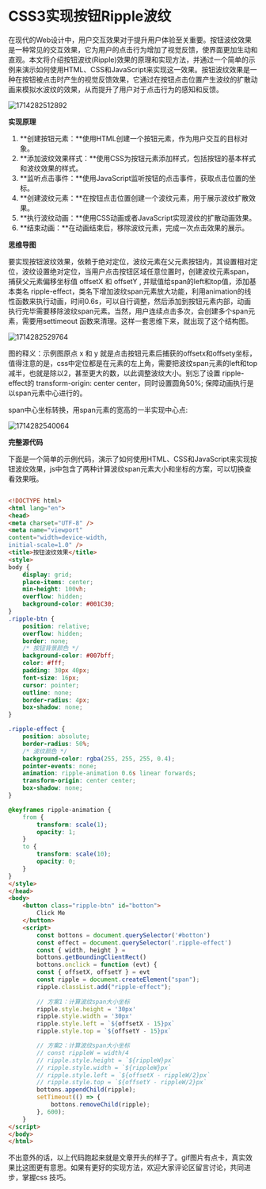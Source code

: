 # CSS3实现按钮Ripple波纹

在现代的Web设计中，用户交互效果对于提升用户体验至关重要。按钮波纹效果是一种常见的交互效果，它为用户的点击行为增加了视觉反馈，使界面更加生动和直观。本文将介绍按钮波纹(Ripple)效果的原理和实现方法，并通过一个简单的示例来演示如何使用HTML、CSS和JavaScript来实现这一效果。按钮波纹效果是一种在按钮被点击时产生的视觉反馈效果，它通过在按钮点击位置产生波纹的扩散动画来模拟水波纹的效果，从而提升了用户对于点击行为的感知和反馈。

![1714282512892](C:\Users\Administrator\AppData\Roaming\Typora\typora-user-images\1714282512892.png)

**实现原理**

1. **创建按钮元素：**使用HTML创建一个按钮元素，作为用户交互的目标对象。
2. **添加波纹效果样式：**使用CSS为按钮元素添加样式，包括按钮的基本样式和波纹效果的样式。
3. **监听点击事件：**使用JavaScript监听按钮的点击事件，获取点击位置的坐标。
4. **创建波纹元素：**在按钮点击位置创建一个波纹元素，用于展示波纹扩散效果。
5. **执行波纹动画：**使用CSS动画或者JavaScript实现波纹的扩散动画效果。
6. **结束动画：**在动画结束后，移除波纹元素，完成一次点击效果的展示。

**思维导图**

要实现按钮波纹效果，依赖于绝对定位，波纹元素在父元素按钮内，其设置相对定位，波纹设置绝对定位，当用户点击按钮区域任意位置时，创建波纹元素span，捕获父元素偏移坐标值 offsetX 和 offsetY , 并赋值给span的left和top值，添加基本类名 ripple-effect，类名下增加波纹span元素放大功能，利用animation的线性函数来执行动画，时间0.6s，可以自行调整，然后添加到按钮元素内部，动画执行完毕需要移除波纹span元素。当然，用户连续点击多次，会创建多个span元素，需要用settimeout 函数来清理。这样一套思维下来，就出现了这个结构图。

![1714282529764](C:\Users\Administrator\AppData\Roaming\Typora\typora-user-images\1714282529764.png)

图的释义：示例图原点 x 和 y 就是点击按钮元素后捕获的offsetx和offsety坐标，值得注意的是，css中定位都是在元素的左上角，需要把波纹span元素的left和top减半，也就是除以2，甚至更大的数，以此调整波纹大小。别忘了设置 ripple-effect的 transform-origin: center center，同时设置圆角50%; 保障动画执行是以span元素中心进行的。

span中心坐标转换，用span元素的宽高的一半实现中心点:

![1714282540064](C:\Users\Administrator\AppData\Roaming\Typora\typora-user-images\1714282540064.png)

**完整源代码**

下面是一个简单的示例代码，演示了如何使用HTML、CSS和JavaScript来实现按钮波纹效果，js中包含了两种计算波纹span元素大小和坐标的方案，可以切换查看效果哦。

```html

<!DOCTYPE html>
<html lang="en">
<head>
<meta charset="UTF-8" />
<meta name="viewport" 
content="width=device-width, 
initial-scale=1.0" />
<title>按钮波纹效果</title>
<style>
body {
    display: grid;
    place-items: center;
    min-height: 100vh;
    overflow: hidden;
    background-color: #001C30;
}
.ripple-btn {
    position: relative;
    overflow: hidden;
    border: none;
    /* 按钮背景颜色 */
    background-color: #007bff; 
    color: #fff;
    padding: 30px 40px;
    font-size: 16px;
    cursor: pointer;
    outline: none;
    border-radius: 4px;
    box-shadow: none;
}

.ripple-effect {
    position: absolute;
    border-radius: 50%;
    /* 波纹颜色 */
    background-color: rgba(255, 255, 255, 0.4);
    pointer-events: none;
    animation: ripple-animation 0.6s linear forwards;
    transform-origin: center center;
    box-shadow: none;
}

@keyframes ripple-animation {
    from {
        transform: scale(1);
        opacity: 1;
    }
    to {
        transform: scale(10);
        opacity: 0;
    }
}
</style>
</head>
<body>
    <button class="ripple-btn" id="botton">
        Click Me
    </button>
    <script>
        const bottons = document.querySelector('#botton')
        const effect = document.querySelector('.ripple-effect')
        const { width, height } = 
        bottons.getBoundingClientRect()
        bottons.onclick = function (evt) {
        const { offsetX, offsetY } = evt
        const ripple = document.createElement("span");
        ripple.classList.add("ripple-effect");
        
        // 方案1：计算波纹span大小坐标
        ripple.style.height = '30px'
        ripple.style.width = '30px'
        ripple.style.left = `${offsetX - 15}px`
        ripple.style.top = `${offsetY - 15}px`

        // 方案2：计算波纹span大小坐标
        // const rippleW = width/4
        // ripple.style.height = `${rippleW}px`
        // ripple.style.width = `${rippleW}px`
        // ripple.style.left = `${offsetX - rippleW/2}px`
        // ripple.style.top = `${offsetY - rippleW/2}px`
        bottons.appendChild(ripple);
        setTimeout(() => {
            bottons.removeChild(ripple);
        }, 600);
    }
</script>
</body>
</html>
```

不出意外的话，以上代码跑起来就是文章开头的样子了。gif图片有点卡，真实效果比这图更有意思。如果有更好的实现方法，欢迎大家评论区留言讨论，共同进步，掌握css 技巧。

